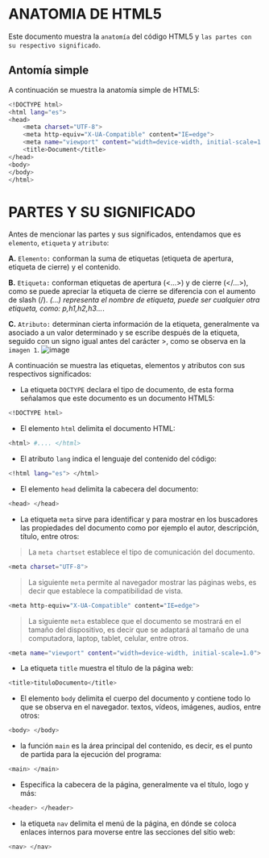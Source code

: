 # ANATOMIA DE HTML5
Este documento muestra la `anatomía` del código HTML5 y `las partes con su respectivo significado`.
## Antomía simple
A continuación se muestra la anatomía simple de HTML5:
```bash
<!DOCTYPE html>
<html lang="es">
<head>
    <meta charset="UTF-8">
    <meta http-equiv="X-UA-Compatible" content="IE=edge">
    <meta name="viewport" content="width=device-width, initial-scale=1.0">
    <title>Document</title>
</head>
<body>
</body>
</html>
```
# PARTES Y SU SIGNIFICADO
Antes de mencionar las partes y sus significados, entendamos que es `elemento`, `etiqueta` y `atributo`:

**A.** `Elemento:` conforman la suma de etiquetas (etiqueta de apertura, etiqueta de cierre) y el contenido.

**B.** `Etiqueta:` conforman etiquetas de apertura (<...>) y de cierre (</...>), como se puede apreciar la etiqueta de cierre se diferencia con el aumento de slash (/). _(...) representa el nombre de etiqueta, puede ser cualquier otra etiqueta, como: p,h1,h2,h3..._.

**C.** `Atributo:` determinan cierta información de la etiqueta, generalmente va asociado a un valor determinado y se escribe después de la etiqueta, seguido con un signo igual antes del carácter >, como se observa en la `imagen 1`.
![image](https://eliseovega.github.io/imgh/anatomia_atributo.svg)

A continuación se muestra las etiquetas, elementos y atributos con sus respectivos significados:
- La etiqueta `DOCTYPE` declara el tipo de documento, de esta forma señalamos que este documento es un documento HTML5:
```bash 
<!DOCTYPE html>
```

- El elemento `html` delimita el documento HTML:
```bash 
<html> #.... </html>
```

- El atributo `lang` indica el lenguaje del contenido del código:
```bash 
<!html lang="es"> </html>
```

- El elemento `head` delimita la cabecera del documento:
```bash 
<head> </head>
```

- La etiqueta `meta` sirve para identificar y para mostrar en los buscadores las propiedades del documento como por ejemplo el autor, descripción, título, entre otros:
> La `meta chartset` establece el tipo de comunicación del documento.
```bash
<meta charset="UTF-8">
```

> La siguiente `meta` permite al navegador mostrar las páginas webs, es decir que establece la compatibilidad de vista.
```bash
<meta http-equiv="X-UA-Compatible" content="IE=edge">
```

> La siguiente `meta` establece que el documento se mostrará en el tamaño del dispositivo, es decir que se adaptará al tamaño de una computadora, laptop, tablet, celular, entre otros.
```bash
<meta name="viewport" content="width=device-width, initial-scale=1.0">
```
- La etiqueta `title` muestra el título de la página web:
```bash
<title>tituloDocumento</title>
```
- El elemento `body` delimita el cuerpo del documento y contiene todo lo que se observa en el navegador. textos, vídeos, imágenes, audios, entre otros:
```bash
<body> </body>
```

- la función `main` es la área principal del contenido, es decir, es el punto de partida para la ejecución del programa:  
```bash
<main> </main>
```

- Especifica la cabecera de la página, generalmente va el título, logo y más:  
```bash
<header> </header>
```

- la etiqueta `nav` delimita el menú de la página, en dónde se coloca enlaces internos para moverse entre las secciones del sitio web:  
```bash
<nav> </nav>
```

